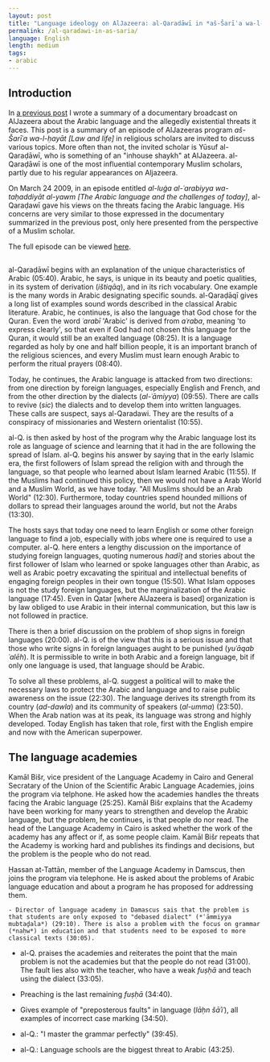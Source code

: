 ```yaml
---
layout: post
title: "Language ideology on AlJazeera: al-Qaradāwī in *aš-Šarīʿa wa-l-ḥayāt*"
permalink: /al-qaradawi-in-as-saria/
language: English
length: medium
tags:
- arabic
---
```


## Introduction
In [a previous post](/_posts/) I wrote a summary of a documentary broadcast on AlJazeera about the Arabic language and the allegedly existential threats it faces. This post is a summary of an episode of AlJazeeras program *aš-Šarīʿa wa-l-ḥayāt [Law and life]* in  religious scholars are invited to discuss various topics. More often than not, the invited scholar is Yūsuf al-Qaraḍāwī, who is something of an "inhouse shaykh" at AlJazeera. al-Qaraḍāwī is one of the most influential contemporary Muslim scholars, partly due to his regular appearances on Aljazeera.

On March 24 2009, in an episode entitled *al-luġa al-ʿarabiyya wa-taḥaddiyāt al-yawm [The Arabic language and the challenges of today]*, al-Qaraḍawī gave his views on the threats facing the Arabic language. His concerns are very similar to those expressed in the documentary summarized in the previous post, only here presented from the perspective of a Muslim scholar.

The full episode can be viewed [here](https://www.youtube.com/watch?v=5qX5Ywe1kQQ). 

## 

al-Qaraḍāwī begins with an explanation of the unique characteristics of Arabic (05:40). Arabic, he says, is unique in its beauty and poetic qualities, in its system of derivation (*ištiqāq*), and in its rich vocabulary. One example is the many words in Arabic designating specific sounds. al-Qaraḍāqī gives a long list of examples sound words described in the classical Arabic literature. Arabic, he continues, is also the language that God chose for the Quran. Even the word *ʿarabī* 'Arabic' is derived from *aʿraba*, meaning 'to express clearly', so that even if God had not chosen this language for the Quran, it would still be an exalted language (08:25). It is a language regarded as holy by one and half billion people, it is an important branch of the religious sciences, and every Muslim must learn enough Arabic to perform the ritual prayers (08:40).

Today, he continues, the Arabic language is attacked from two directions: from one direction by foreign languages, especially English and French, and from the other direction by the dialects (*al-ʿāmiyya*) (09:55). There are calls to revive (*sic*) the dialects and to develop them into written languages. These calls are suspect, says al-Qaradawi. They are the results of a conspiracy of missionaries and Western orientalist (10:55).

al-Q. is then asked by host of the program why the Arabic language lost its role as language of science and learning that it had in the are following the spread of Islam. al-Q. begins his answer by saying that in the early Islamic era, the first followers of Islam spread the religion with and through the language, so that people who learned about Islam learned Arabic (11:55). If the Muslims had continued this policy, then we would not have a Arab World and a Muslim World, as we have today. "All Muslims should be an Arab World" (12:30). Furthermore, today countries spend hounded millions of dollars to spread their languages around the world, but not the Arabs (13:30).

The hosts says that today one need to learn English or some other foreign language to find a job, especially with jobs where one is required to use a computer. al-Q. here enters a lengthy discussion on the importance of studying foreign languages, quoting numerous *hadīṯ* and stories about the first follower of Islam who learned or spoke languages other than Arabic, as well as Arabic poetry excavating the spiritual and intellectual benefits of engaging foreign peoples in their own tongue (15:50). What Islam opposes is not the study foreign languages, but the marginalization of the Arabic language (17:45). Even in Qatar [where AlJazeera is based] organization is by law obliged to use Arabic in their internal communication, but this law is not followed in practice. 

There is then a brief discussion on the problem of shop signs in foreign languages (20:00). al-Q. is of the view that this is a serious issue and that those who write signs in foreign languages aught to be punished (*yuʿāqab ʿalēh*). It is permissible to write in both Arabic and a foreign language, bit if only one language is used, that language should be Arabic.

To solve all these problems, al-Q. suggest a political will to make the necessary laws to protect the Arabic and language and to raise public awareness on the issue (22:30). The language derives its strength from its country (*ad-dawla*) and its community of speakers (*al-umma*) (23:50). When the Arab nation was at its peak, its language was strong and highly developed. Today English has taken that role, first with the English empire and now with the American superpower. 

## The language academies

Kamāl Bišr, vice president of the Language Academy in Cairo and General Secratary of the Union of the Scientific Arabic Language Academies, joins the program via telphone. He asked how the academies handles the threats facing the Arabic language (25:25). Kamāl Bišr explains that the Academy have been working for many years to strengthen and develop the Arabic language, but the problem, he continues, is that people do nor read. The head of the Language Academy in Cairo is asked whether the work of the academy has any affect or if, as some people claim. Kamāl Bišr repeats that the Academy is working hard and publishes its findings and decisions, but the problem is the people who do not read.

Ḥassan at-Tattān, member of the Language Academy in Damscus, then joins the program via telephone. He is asked about the problems of Arabic language education and about a program he has proposed for addressing them.
 
    - Director of language academy in Damascus sais that the problem is that students are only exposed to "debased dialect" (*ʿāmmiyya mubtaḏala*) (29:10). There is also a problem with the focus on grammar (*naḥw*) in education and that students need to be exposed to more classical texts (30:05).

- al-Q. praises the academies and reiterates the point that the main problem is not the academies but that the people do not read (31:00). The fault lies also with the teacher, who have a weak *fuṣḥā* and teach using the dialect (33:05).

- Preaching is the last remaining *fuṣḥā* (34:40).

- Gives example of "preposterous faults" in language (*lāḥn šāʾiʿ*), all examples of incorrect case marking (34:50).

- al-Q.: "I master the grammar perfectly" (39:45).

- al-Q.: Language schools are the biggest threat to Arabic (43:25).





